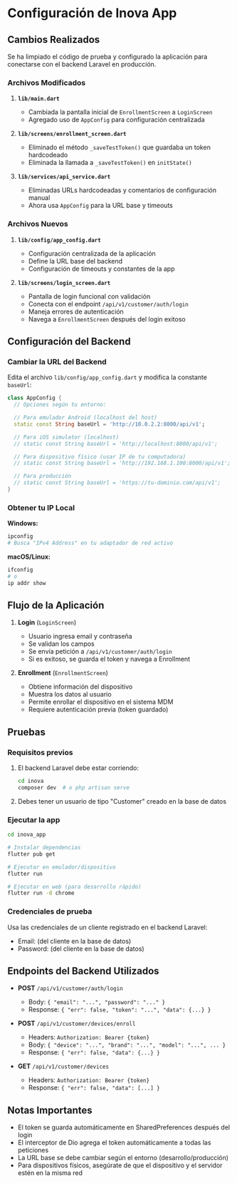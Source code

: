 # Configuración de Inova App

## Cambios Realizados

Se ha limpiado el código de prueba y configurado la aplicación para conectarse con el backend Laravel en producción.

### Archivos Modificados

1. **`lib/main.dart`**
   - Cambiada la pantalla inicial de `EnrollmentScreen` a `LoginScreen`
   - Agregado uso de `AppConfig` para configuración centralizada

2. **`lib/screens/enrollment_screen.dart`**
   - Eliminado el método `_saveTestToken()` que guardaba un token hardcodeado
   - Eliminada la llamada a `_saveTestToken()` en `initState()`

3. **`lib/services/api_service.dart`**
   - Eliminadas URLs hardcodeadas y comentarios de configuración manual
   - Ahora usa `AppConfig` para la URL base y timeouts

### Archivos Nuevos

1. **`lib/config/app_config.dart`**
   - Configuración centralizada de la aplicación
   - Define la URL base del backend
   - Configuración de timeouts y constantes de la app

2. **`lib/screens/login_screen.dart`**
   - Pantalla de login funcional con validación
   - Conecta con el endpoint `/api/v1/customer/auth/login`
   - Maneja errores de autenticación
   - Navega a `EnrollmentScreen` después del login exitoso

## Configuración del Backend

### Cambiar la URL del Backend

Edita el archivo `lib/config/app_config.dart` y modifica la constante `baseUrl`:

```dart
class AppConfig {
  // Opciones según tu entorno:

  // Para emulador Android (localhost del host)
  static const String baseUrl = 'http://10.0.2.2:8000/api/v1';

  // Para iOS simulator (localhost)
  // static const String baseUrl = 'http://localhost:8000/api/v1';

  // Para dispositivo físico (usar IP de tu computadora)
  // static const String baseUrl = 'http://192.168.1.100:8000/api/v1';

  // Para producción
  // static const String baseUrl = 'https://tu-dominio.com/api/v1';
}
```

### Obtener tu IP Local

**Windows:**
```bash
ipconfig
# Busca "IPv4 Address" en tu adaptador de red activo
```

**macOS/Linux:**
```bash
ifconfig
# o
ip addr show
```

## Flujo de la Aplicación

1. **Login** (`LoginScreen`)
   - Usuario ingresa email y contraseña
   - Se validan los campos
   - Se envía petición a `/api/v1/customer/auth/login`
   - Si es exitoso, se guarda el token y navega a Enrollment

2. **Enrollment** (`EnrollmentScreen`)
   - Obtiene información del dispositivo
   - Muestra los datos al usuario
   - Permite enrollar el dispositivo en el sistema MDM
   - Requiere autenticación previa (token guardado)

## Pruebas

### Requisitos previos

1. El backend Laravel debe estar corriendo:
   ```bash
   cd inova
   composer dev  # o php artisan serve
   ```

2. Debes tener un usuario de tipo "Customer" creado en la base de datos

### Ejecutar la app

```bash
cd inova_app

# Instalar dependencias
flutter pub get

# Ejecutar en emulador/dispositivo
flutter run

# Ejecutar en web (para desarrollo rápido)
flutter run -d chrome
```

### Credenciales de prueba

Usa las credenciales de un cliente registrado en el backend Laravel:
- Email: (del cliente en la base de datos)
- Password: (del cliente en la base de datos)

## Endpoints del Backend Utilizados

- **POST** `/api/v1/customer/auth/login`
  - Body: `{ "email": "...", "password": "..." }`
  - Response: `{ "err": false, "token": "...", "data": {...} }`

- **POST** `/api/v1/customer/devices/enroll`
  - Headers: `Authorization: Bearer {token}`
  - Body: `{ "device": "...", "brand": "...", "model": "...", ... }`
  - Response: `{ "err": false, "data": {...} }`

- **GET** `/api/v1/customer/devices`
  - Headers: `Authorization: Bearer {token}`
  - Response: `{ "err": false, "data": [...] }`

## Notas Importantes

- El token se guarda automáticamente en SharedPreferences después del login
- El interceptor de Dio agrega el token automáticamente a todas las peticiones
- La URL base se debe cambiar según el entorno (desarrollo/producción)
- Para dispositivos físicos, asegúrate de que el dispositivo y el servidor estén en la misma red
